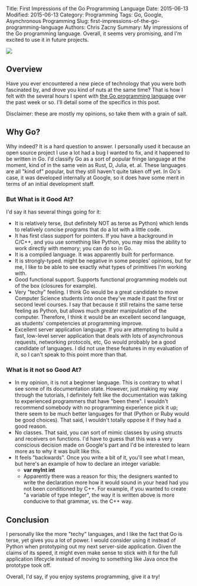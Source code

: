 Title: First Impressions of the Go Programming Language
Date: 2015-06-13
Modified: 2015-06-13
Category: Programming
Tags: Go, Google, Asynchronous Programming
Slug: first-impressions-of-the-go-programming-language
Authors: Chris Zacny
Summary: My impressions of the Go programming language. Overall, it seems very promising, and I'm excited to use it in future projects.

<img src="/static/img/blog_posts/first_impressions_of_go/gopher.png" class="blog-img-center"></img>

## Overview 
Have you ever encountered a new piece of technology that you were both fascinated by, and drove you kind of nuts at the same time? That is how I felt with the several hours I spent with <a href="https://golang.org/" target="_blank">the Go programming language</a> over the past week or so. I'll detail some of the specifics in this post. 

Disclaimer: these are mostly my opinions, so take them with a grain of salt.

## Why Go?
Why indeed? It is a hard question to answer. I personally used it because an open source project I use a lot had a bug I wanted to fix, and it happened to be written in Go. I'd classify Go as a sort of popular fringe language at the moment, kind of in the same vein as Rust, D, Julia, et. al. These languages are all "kind of" popular, but they still haven't quite taken off yet. In Go's case, it was developed internally at Google, so it does have some merit in terms of an initial development staff.

### But What is it Good At?
I'd say it has several things going for it:

* It is relatively terse, (but definitely NOT as terse as Python) which lends to relatively concise programs that do a lot with a little code.
* It has first class support for pointers. If you have a background in C/C++, and you use something like Python, you may miss the ability to work directly with memory; you can do so in Go.
* It is a compiled language. It was apparently built for performance.
* It is strongly-typed. might be negative in some peoples' opinions, but for me, I like to be able to see exactly what types of primitives I'm working with.
* Good functional support. Supports functional programming models out of the box (closures for example).
* Very "techy" feeling. I think Go would be a great candidate to move Computer Science students into once they've made it past the first or second level courses. I say that because it still retains the same terse feeling as Python, but allows much greater manipulation of the computer. Therefore, I think it would be an excellent second language, as students' competencies at programming improve.
* Excellent server application language. If you are attempting to build a fast, low-level server application that deals with lots of asynchronous requests, networking protocols, etc, Go would probably be a good candidate of languages. I did not use these features in my evaluation of it, so I can't speak to this point more than that.

### What is it not so Good At?

* In my opinion, it is not a beginner language. This is contrary to what I see some of its documentation state. However, just making my way through the tutorials, I definitely felt like the documentation was talking to experienced programmers that have "been there". I wouldn't recommend somebody with no programming experience pick it up; there seem to be much better languages for that (Python or Ruby would be good choices). That said, I wouldn't totally oppose it if they had a good reason.
* No classes. That said, you can sort of mimic classes by using structs and receivers on functions. I'd have to guess that this was a very conscious decision made on Google's part and I'd be interested to learn more as to why it was built like this.
* It feels "backwards". Once you write a bit of it, you'll see what I mean, but here's an example of how to declare an integer variable:
	* **var myInt int**
	* Apparently there was a reason for this; the designers wanted to write the declaration more how it would sound in your head had you not been conditioned by C++. For example, if you wanted to create "a variable of type integer", the way it is written above is more conducive to that grammar, vs. the C++ way. 

## Conclusion
I personally like the more "techy" languages, and I like the fact that Go is terse, yet gives you a lot of power. I would consider using it instead of Python when prototyping out my next server-side application. Given the claims of its speed, it might even make sense to stick with it for the full application lifecycle instead of moving to something like Java once the prototype took off. 

Overall, I'd say, if you enjoy systems programming, give it a try! 